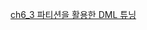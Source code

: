 [ch6_3 파티션을 활용한 DML 튜닝](https://velog.io/@yhlee9753/%EC%B9%9C%EC%A0%88%ED%95%9C-SQL-%ED%8A%9C%EB%8B%9D-6.3-%ED%8C%8C%ED%8B%B0%EC%85%98%EC%9D%84-%ED%99%9C%EC%9A%A9%ED%95%9C-DML-%ED%8A%9C%EB%8B%9D)